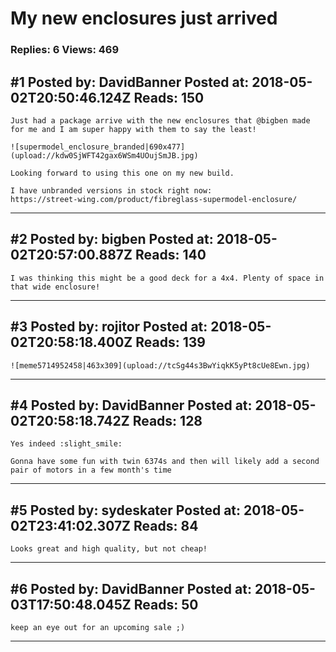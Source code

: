 # My new enclosures just arrived

### Replies: 6 Views: 469

## \#1 Posted by: DavidBanner Posted at: 2018-05-02T20:50:46.124Z Reads: 150

```
Just had a package arrive with the new enclosures that @bigben made for me and I am super happy with them to say the least!

![supermodel_enclosure_branded|690x477](upload://kdw0SjWFT42gax6WSm4UOujSmJB.jpg) 

Looking forward to using this one on my new build.

I have unbranded versions in stock right now:
https://street-wing.com/product/fibreglass-supermodel-enclosure/
```

---
## \#2 Posted by: bigben Posted at: 2018-05-02T20:57:00.887Z Reads: 140

```
I was thinking this might be a good deck for a 4x4. Plenty of space in that wide enclosure!
```

---
## \#3 Posted by: rojitor Posted at: 2018-05-02T20:58:18.400Z Reads: 139

```
![meme5714952458|463x309](upload://tcSg44s3BwYiqkK5yPt8cUe8Ewn.jpg)
```

---
## \#4 Posted by: DavidBanner Posted at: 2018-05-02T20:58:18.742Z Reads: 128

```
Yes indeed :slight_smile:

Gonna have some fun with twin 6374s and then will likely add a second pair of motors in a few month's time
```

---
## \#5 Posted by: sydeskater Posted at: 2018-05-02T23:41:02.307Z Reads: 84

```
Looks great and high quality, but not cheap!
```

---
## \#6 Posted by: DavidBanner Posted at: 2018-05-03T17:50:48.045Z Reads: 50

```
keep an eye out for an upcoming sale ;)
```

---
